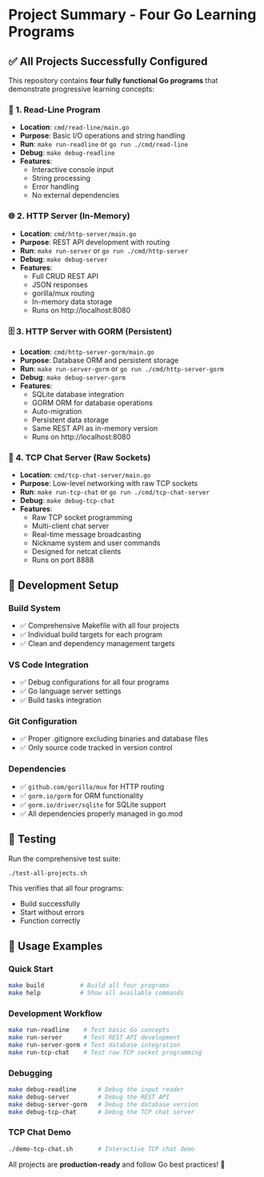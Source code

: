 # Project Summary - Four Go Learning Programs

## ✅ All Projects Successfully Configured

This repository contains **four fully functional Go programs** that demonstrate progressive learning concepts:

### 📖 1. Read-Line Program

- **Location**: `cmd/read-line/main.go`
- **Purpose**: Basic I/O operations and string handling
- **Run**: `make run-readline` or `go run ./cmd/read-line`
- **Debug**: `make debug-readline`
- **Features**:
  - Interactive console input
  - String processing
  - Error handling
  - No external dependencies

### 🌐 2. HTTP Server (In-Memory)

- **Location**: `cmd/http-server/main.go`
- **Purpose**: REST API development with routing
- **Run**: `make run-server` or `go run ./cmd/http-server`
- **Debug**: `make debug-server`
- **Features**:
  - Full CRUD REST API
  - JSON responses
  - gorilla/mux routing
  - In-memory data storage
  - Runs on http://localhost:8080

### 🗄️ 3. HTTP Server with GORM (Persistent)

- **Location**: `cmd/http-server-gorm/main.go`
- **Purpose**: Database ORM and persistent storage
- **Run**: `make run-server-gorm` or `go run ./cmd/http-server-gorm`
- **Debug**: `make debug-server-gorm`
- **Features**:
  - SQLite database integration
  - GORM ORM for database operations
  - Auto-migration
  - Persistent data storage
  - Same REST API as in-memory version
  - Runs on http://localhost:8080

### 💬 4. TCP Chat Server (Raw Sockets)

- **Location**: `cmd/tcp-chat-server/main.go`
- **Purpose**: Low-level networking with raw TCP sockets
- **Run**: `make run-tcp-chat` or `go run ./cmd/tcp-chat-server`
- **Debug**: `make debug-tcp-chat`
- **Features**:
  - Raw TCP socket programming
  - Multi-client chat server
  - Real-time message broadcasting
  - Nickname system and user commands
  - Designed for netcat clients
  - Runs on port 8888

## 🔧 Development Setup

### Build System

- ✅ Comprehensive Makefile with all four projects
- ✅ Individual build targets for each program
- ✅ Clean and dependency management targets

### VS Code Integration

- ✅ Debug configurations for all four programs
- ✅ Go language server settings
- ✅ Build tasks integration

### Git Configuration

- ✅ Proper .gitignore excluding binaries and database files
- ✅ Only source code tracked in version control

### Dependencies

- ✅ `github.com/gorilla/mux` for HTTP routing
- ✅ `gorm.io/gorm` for ORM functionality
- ✅ `gorm.io/driver/sqlite` for SQLite support
- ✅ All dependencies properly managed in go.mod

## 🧪 Testing

Run the comprehensive test suite:

```bash
./test-all-projects.sh
```

This verifies that all four programs:

- Build successfully
- Start without errors
- Function correctly

## 🚀 Usage Examples

### Quick Start

```bash
make build          # Build all four programs
make help           # Show all available commands
```

### Development Workflow

```bash
make run-readline    # Test basic Go concepts
make run-server      # Test REST API development
make run-server-gorm # Test database integration
make run-tcp-chat    # Test raw TCP socket programming
```

### Debugging

```bash
make debug-readline      # Debug the input reader
make debug-server        # Debug the REST API
make debug-server-gorm   # Debug the database version
make debug-tcp-chat      # Debug the TCP chat server
```

### TCP Chat Demo

```bash
./demo-tcp-chat.sh       # Interactive TCP chat demo
```

All projects are **production-ready** and follow Go best practices! 🎉
